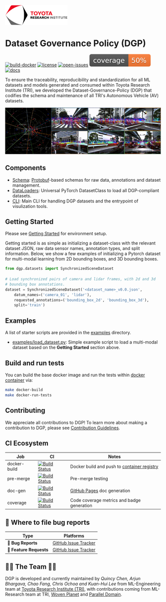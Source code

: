<!-- markdownlint-disable-next-line -->

[<img src="docs/tri-logo.png" width="40%">](https://www.tri.global/)

# Dataset Governance Policy (DGP)

[![build-docker](https://github.com/TRI-ML/dgp/actions/workflows/build-docker.yml/badge.svg)](https://github.com/TRI-ML/dgp/actions/workflows/build-docker.yml)
[![license](https://img.shields.io/github/license/TRI-ML/dgp.svg)](https://github.com/TRI-ML/dgp/blob/master/LICENSE)
[![open-issues](https://img.shields.io/github/issues/TRI-ML/dgp.svg)](https://github.com/TRI-ML/dgp/issues)
![coverage badge](docs/coverage.svg)
[![docs](https://img.shields.io/badge/documentation-beta-red)](https://tri-ml.github.io/dgp/)

To ensure the traceability, reproducibility and standardization for all ML
datasets and models generated and consumed within Toyota Research Institute
(TRI), we developed the Dataset-Governance-Policy (DGP) that codifies the schema
and maintenance of all TRI's Autonomous Vehicle (AV) datasets.

<p align="center">
  <img src="docs/3d-viz-proj.gif" alt="3d-viz-proj"/>
</p>

## Components

- [Schema](dgp/proto/README.md):
  [Protobuf](https://developers.google.com/protocol-buffers)-based schemas for
  raw data, annotations and dataset management.
- [DataLoaders](dgp/datasets): Universal PyTorch DatasetClass to load all
  DGP-compliant datasets.
- [CLI](dgp/README.md): Main CLI for handling DGP datasets and the entrypoint of
  visulization tools.

## Getting Started

Please see [Getting Started](docs/GETTING_STARTED.md) for environment setup.

Getting started is as simple as initializing a dataset-class with the relevant
dataset JSON, raw data sensor names, annotation types, and split information.
Below, we show a few examples of initializing a Pytorch dataset for multi-modal
learning from 2D bounding boxes, and 3D bounding boxes.

```python
from dgp.datasets import SynchronizedSceneDataset

# Load synchronized pairs of camera and lidar frames, with 2d and 3d
# bounding box annotations.
dataset = SynchronizedSceneDataset('<dataset_name>_v0.0.json',
    datum_names=('camera_01', 'lidar'),
    requested_annotations=('bounding_box_2d', 'bounding_box_3d'),
    split='train')
```

## Examples

A list of starter scripts are provided in the [examples](examples/) directory.

- [examples/load_dataset.py](examples/load_dataset.py): Simple example script to
  load a multi-modal dataset based on the **Getting Started** section above.

## Build and run tests

You can build the base docker image and run the tests within
[docker container](docs/GETTING_STARTED.md#markdown-header-develop-within-docker)
via:

```sh
make docker-build
make docker-run-tests
```

## Contributing

We appreciate all contributions to DGP! To learn more about making a
contribution to DGP, please see [Contribution Guidelines](docs/CONTRIBUTING.md).

## CI Ecosystem

| Job          | CI                                                                                                                                                              | Notes                                                                                           |
| ------------ | --------------------------------------------------------------------------------------------------------------------------------------------------------------- | ----------------------------------------------------------------------------------------------- |
| docker-build | [![Build Status](https://github.com/TRI-ML/dgp/actions/workflows/build-docker.yml/badge.svg)](https://github.com/TRI-ML/dgp/actions/workflows/build-docker.yml) | Docker build and push to [container registry](https://github.com/TRI-ML/dgp/pkgs/container/dgp) |
| pre-merge    | [![Build Status](https://github.com/TRI-ML/dgp/actions/workflows/pre-merge.yml/badge.svg)](https://github.com/TRI-ML/dgp/actions/workflows/pre-merge.yml)       | Pre-merge testing                                                                               |
| doc-gen      | [![Build Status](https://github.com/TRI-ML/dgp/actions/workflows/doc-gen.yml/badge.svg)](https://github.com/TRI-ML/dgp/actions/workflows/doc-gen.yml)           | [GitHub Pages](https://tri-ml.github.io/dgp/) doc generation                                    |
| coverage     | [![Build Status](https://github.com/TRI-ML/dgp/actions/workflows/coverage.yml/badge.svg)](https://github.com/TRI-ML/dgp/actions/workflows/coverage.yml)         | Code coverage metrics and badge generation                                                      |

## 💬 Where to file bug reports

| Type                    | Platforms                                                    |
| ----------------------- | ------------------------------------------------------------ |
| 🚨 **Bug Reports**      | [GitHub Issue Tracker](https://github.com/TRI-ML/dgp/issues) |
| 🎁 **Feature Requests** | [GitHub Issue Tracker](https://github.com/TRI-ML/dgp/issues) |

## 👩‍💻 The Team 👨‍💻

DGP is developed and currently maintained by _Quincy Chen, Arjun Bhargava, Chao
Fang, Chris Ochoa and Kuan-Hui Lee_ from ML-Engineering team at
[Toyota Research Institute (TRI)](https://www.tri.global/), with contributions
coming from ML-Research team at TRI,
[Woven Planet](https://www.woven-planet.global/en) and
[Parallel Domain](https://paralleldomain.com/).
